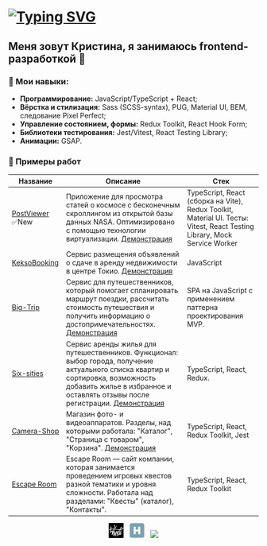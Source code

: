 # [![Typing SVG](https://readme-typing-svg.demolab.com?font=Fira+Code&weight=800&size=30&pause=1000&color=1A5C79&width=435&lines=Hello%2C+world!%F0%9F%A4%96)](https://git.io/typing-svg)

## Меня зовут Кристина, я занимаюсь frontend-разработкой 🚀

### 🔧  Мои навыки:

- **Программирование:** JavaScript/TypeScript + React;
- **Вёрстка и стилизация:** Sass (SCSS-syntax), PUG,  Material UI, BEM, следование Pixel Perfect;
- **Управление состоянием, формы:** Redux Toolkit, React Hook Form;
- **Библиотеки тестирования:** Jest/Vitest, React Testing Library;
- **Анимации:** GSAP.

### 💾 Примеры работ


| Название        | Описание          | Стек  |
| ------------- | ------------- | ----- |
| [PostViewer](https://github.com/Doc-Kristen/post-viewer)  &#9989;New| Приложение для просмотра статей о космосе с бесконечным скроллингом из открытой базы данных NASA. Оптимизировано с помощью технологии виртуализации. [Демонстрация](https://post-viewer-six.vercel.app/)|  TypeScript, React (сборка на Vite), Redux Toolkit, Material UI. Тесты: Vitest, React Testing Library, Mock Service Worker|
| [KeksoBooking](https://github.com/Doc-Kristen/959701-keksobooking-25) | Сервис размещения объявлений о сдаче в аренду недвижимости в центре Токио. [Демонстрация](https://doc-kristen.github.io/959701-keksobooking-25/)| JavaScript|
| [Big-Trip](https://github.com/Doc-Kristen/959701-big-trip-17) | Сервис для путешественников, который помогает спланировать маршрут поездки, рассчитать стоимость путешествия и получить информацию о достопримечательностях. [Демонстрация](https://doc-kristen-big-trip-17.vercel.app/)|SPA на JavaScript с применением паттерна проектирования MVP.|
| [Six-sities](https://github.com/Doc-Kristen/959701-six-cities-10) |  Сервис аренды жилья для путешественников. Функционал: выбор города, получение актуального списка квартир и сортировка, возможность добавить жилье в избранное и оставлять отзывы после регистрации. [Демонстрация](https://959701-six-cities-10-nmch.vercel.app/)|TypeScript, React, Redux. |
| [Camera-Shop](https://github.com/Doc-Kristen/Camera_shop) | Магазин фото- и видеоаппаратов. Разделы, над которыми работала: "Каталог", "Страница с товаром", "Корзина". [Демонстрация](https://mishchenko-camera-shop.vercel.app)|TypeScript, React, Redux Toolkit, Jest |
| [Escape Room](https://github.com/Doc-Kristen/grading) | Escape Room — сайт компании, которая занимается проведением игровых квестов разной тематики и уровня сложности. Работала над разделами: "Квесты" (каталог), "Контакты". | TypeScript, React, Redux Toolkit|


<p align="center">
<a href="https://htmlacademy.ru/profile/id959701"><img height="30" src="html-academy.png"></a>&nbsp;&nbsp;
<a href="https://career.habr.com/doc-kristen"><img height="30" src="habr.svg"></a>&nbsp;&nbsp;
<a href="https://www.codewars.com/users/Doc_Doc/"><img height="30" src="https://www.codewars.com/users/Doc_Doc/badges/micro"></a>  
</p>
